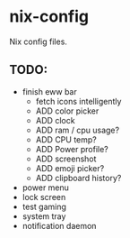 # nix-config
Nix config files.

## TODO:
- finish eww bar
  - fetch icons intelligently
  - ADD color picker
  - ADD clock
  - ADD ram / cpu usage?
  - ADD CPU temp?
  - ADD Power profile?
  - ADD screenshot
  - ADD emoji picker?
  - ADD clipboard history?
- power menu
- lock screen
- test gaming
- system tray
- notification daemon

